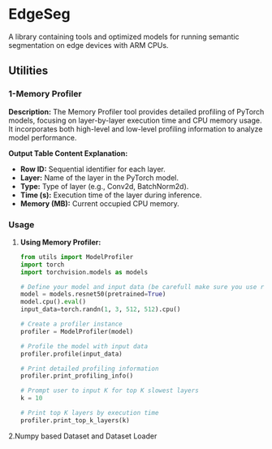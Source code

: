 # EdgeSeg

A library containing tools and optimized models for running semantic segmentation on edge devices with ARM CPUs.

## Utilities

### 1-Memory Profiler

**Description:**
The Memory Profiler tool provides detailed profiling of PyTorch models, focusing on layer-by-layer execution time and CPU memory usage. It incorporates both high-level and low-level profiling information to analyze model performance.

**Output Table Content Explanation:**
- **Row ID:** Sequential identifier for each layer.
- **Layer:** Name of the layer in the PyTorch model.
- **Type:** Type of layer (e.g., Conv2d, BatchNorm2d).
- **Time (s):** Execution time of the layer during inference.
- **Memory (MB):** Current occupied  CPU memory.

### Usage

1. **Using Memory Profiler:**

   ```python
   from utils import ModelProfiler
   import torch
   import torchvision.models as models

   # Define your model and input data (be carefull make sure you use right input size for your model otherwise you may encounter error)
   model = models.resnet50(pretrained=True)
   model.cpu().eval()
   input_data=torch.randn(1, 3, 512, 512).cpu()

   # Create a profiler instance
   profiler = ModelProfiler(model)

   # Profile the model with input data
   profiler.profile(input_data)

   # Print detailed profiling information
   profiler.print_profiling_info()

   # Prompt user to input K for top K slowest layers
   k = 10
   
   # Print top K layers by execution time
   profiler.print_top_k_layers(k)

   ```
2.Numpy based Dataset and Dataset Loader 

